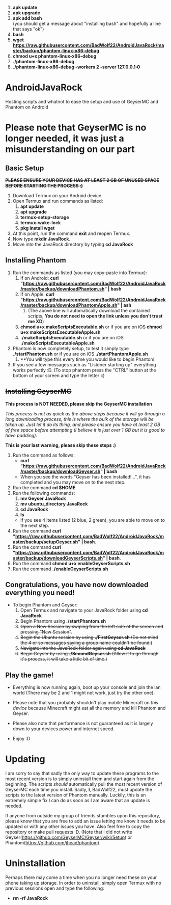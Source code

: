 1. **apk update**
1. **apk upgrade**
1. **apk add bash**  
(you should get a message about "installing bash" and hopefully a line that says "ok")
1. **bash**
1. **wget https://raw.githubusercontent.com/BadWolf22/AndroidJavaRock/master/backup/phantom-linux-x86-debug**
1. **chmod u+x phantom-linux-x86-debug**
1. **./phantom-linux-x86-debug**
1. **./phantom-linux-x86-debug -workers 2 -server 127.0.0.1:0**


# AndroidJavaRock
Hosting scripts and whatnot to ease the setup and use of GeyserMC and Phantom on Android

# **Please note that GeyserMC is no longer needed, it was just a misunderstanding on our part**

## Basic Setup
~~**PLEASE ENSURE YOUR DEVICE HAS AT LEAST 2 GB OF UNUSED SPACE BEFORE STARTING THE PROCESS :)**~~

1. Download Termux on your Android device.
1. Open Termux and run commands as listed:
   1. **apt update**
   1. **apt upgrade**
   1. **termux-setup-storage**
   1. **termux-wake-lock**
   1. **pkg install wget**
1. At this point, run the command **exit** and reopen Termux.
1. Now type **mkdir JavaRock**.
1. Move into the JavaRock directory by typing **cd JavaRock**

## Installing Phantom

1. Run the commands as listed (you may copy-paste into Termux):
   1. If on Android: **curl "https://raw.githubusercontent.com/BadWolf22/AndroidJavaRock/master/backup/downloadPhantom.sh" | bash**
   1. If on Apple: **curl "https://raw.githubusercontent.com/BadWolf22/AndroidJavaRock/master/backup/downloadPhantomApple.sh" | ash**
      1. (The above line will automatically download the contained scripts, **You do not need to open the link unless you don't trust me XD**)
   1. **chmod u+x makeScriptsExecutable.sh** or if you are on iOS **chmod u+x makeScriptsExecutableApple.sh**
   1. **./makeScriptsExecutable.sh** or if you are on iOS **./makeScriptsExecutableApple.sh**
1. Phantom is now completely setup, to test it simply type **./startPhantom.sh** or if you are on iOS **./startPhantomApple.sh**
   1. **You will type this every time you would like to begin Phantom.
1. If you see a few messages such as "Listener starting up" everything works perfectly :D. (To stop phantom press the "CTRL" button at the bottom of your screen and type the letter c)

## ~~Installing GeyserMC~~
**This process is NOT NEEDED, please skip the GeyserMC installation**

*This process is not as quick as the above steps because it will go through a long downloading process, this is where the bulk of the storage will be taken up. Just let it do its thing, and please ensure you have at least 2 GB of free space before attempting (I believe it is just over 1 GB but it is good to have padding).*

**This is your last warning, please skip these steps :)**
1. Run the command as follows:
   * **curl "https://raw.githubusercontent.com/BadWolf22/AndroidJavaRock/master/backup/downloadGeyser.sh" | bash**
   * When you see the words "Geyser has been installed!...", it has completed and you may move on to the next step.
1. Run the command **cd $HOME**
1. Run the following commands:
   1. **mv Geyser JavaRock**
   1. **mv ubuntu_directory JavaRock**
   1. **cd JavaRock**
   1. **ls**
   * If you see 4 items listed (2 blue, 2 green), you are able to move on to the next step.
1. Run the command **curl "https://raw.githubusercontent.com/BadWolf22/AndroidJavaRock/master/backup/setupGeyser.sh" | bash**.
1. Run the command **curl "https://raw.githubusercontent.com/BadWolf22/AndroidJavaRock/master/backup/downloadGeyserScripts.sh" | bash**.
1. Run the command **chmod u+x enableGeyserScripts.sh**
1. Run the command **./enableGeyserScripts.sh**

## Congratulations, you have now downloaded everything you need!

* To begin Phantom and ~~Geyser~~:
   1. Open Termux and navigate to your JavaRock folder using **cd JavaRock** 
   1. Begin Phantom using **./startPhantom.sh**
   1. ~~Open a New Session by swiping from the left side of the screen and pressing "New Session".~~
   1. ~~Begin the Ubuntu session by using **./FirstGeyser.sh** (Do not mind the 4 or so messages saying a group name couldn't be found.)~~
   1. ~~Navigate into the JavaRock folder again using **cd JavaRock**~~
   1. ~~Begin Geyser by using **./SecondGeyser.sh** (Allow it to go through it's process, it will take a little bit of time.)~~

## Play the game!
* Everything is now running again, boot up your console and join the lan world (There may be 2 and 1 might not work, just try the other one).
* Please note that you probably shouldn't play mobile Minecraft on *this device* because Minecraft might eat all the memory and kill Phantom and Geyser.
* Please also note that performance is not guaranteed as it is largely down to your devices power and internet speed.

* Enjoy :D

# Updating
I am sorry to say that sadly the only way to update these programs to the most recent version is to simply uninstall them and start again from the beginning. The scripts *should* automatically pull the most recent version of GeyserMC each time you install. Sadly, **I**, BadWolf22, must update the scripts to the latest version of Phantom manually. Luckily, this is an extremely simple fix I can do as soon as I am aware that an update is needed.

If anyone from outside my group of friends stumbles upon this repository, please know that you are free to add an issue letting me know it needs to be updated or with any other issues you have. Also feel free to copy the repository or make pull requests :D. (Note that I did not write Geyser(https://github.com/GeyserMC/Geyser/wiki/Setup) or Phantom(https://github.com/jhead/phantom).

# Uninstallation
Perhaps there may come a time when you no longer need these on your phone taking up storage. In order to uninstall, simply open Termux with no previous sessions open and type the following:
* **rm -rf JavaRock**

